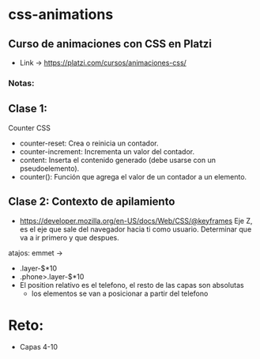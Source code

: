 # css-animations

## Curso de animaciones con CSS en Platzi
- Link -> https://platzi.com/cursos/animaciones-css/

### Notas:

## Clase 1:

Counter CSS

- counter-reset: Crea o reinicia un contador.
- counter-increment: Incrementa un valor del contador.
- content: Inserta el contenido generado (debe usarse con un pseudoelemento).
- counter(): Función que agrega el valor de un contador a un elemento.

## Clase 2: Contexto de apilamiento

- https://developer.mozilla.org/en-US/docs/Web/CSS/@keyframes
Eje Z, es el eje que sale del navegador hacia ti como usuario.
Determinar que va a ir primero y que despues.

atajos: emmet ->  
- .layer-$*10
- .phone>.layer-$*10
- El position relativo es el telefono, el resto de las capas son absolutas
    - los elementos se van a posicionar a partir del telefono

# Reto:
- Capas 4-10
